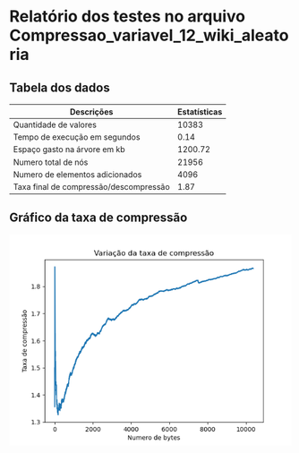 
# Relatório dos testes no arquivo Compressao_variavel_12_wiki_aleatoria
    
## Tabela dos dados
    
| Descrições | Estatísticas |
| --- | --- |
| Quantidade de valores | 10383 |
| Tempo de execução em segundos | 0.14 |
| Espaço gasto na árvore em kb | 1200.72 |
| Numero total de nós | 21956 |
| Numero de elementos adicionados | 4096 |
| Taxa final de compressão/descompressão | 1.87 |

    
## Gráfico da taxa de compressão
    
![Grafico da compressão](./Grafico_Compressao_variavel_12_wiki_aleatoria.png)

    